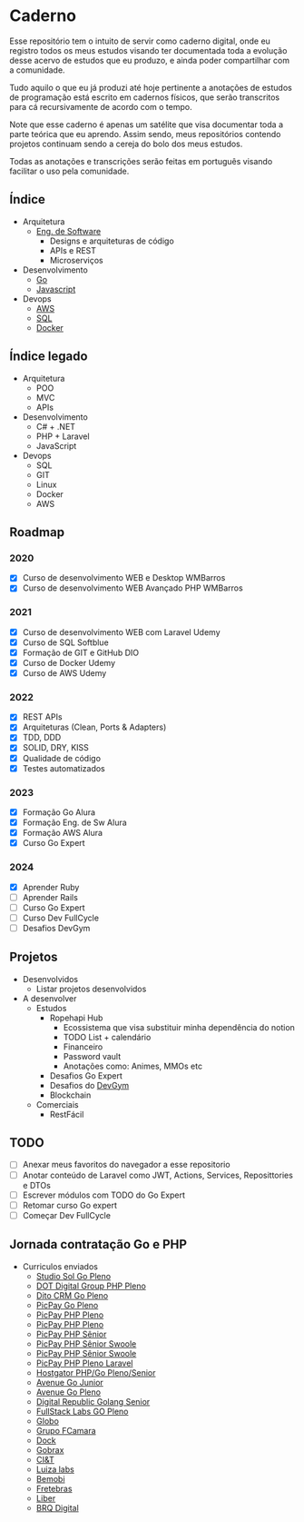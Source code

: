 # **Caderno**
Esse repositório tem o intuito de servir como caderno digital, onde eu registro todos os meus estudos visando ter documentada toda a evolução desse acervo de estudos que eu produzo, e ainda poder compartilhar com a comunidade.

Tudo aquilo o que eu já produzi até hoje pertinente a anotações de estudos de programação está escrito em cadernos físicos, que serão transcritos para cá recursivamente de acordo com o tempo.

Note que esse caderno é apenas um satélite que visa documentar toda a parte teórica que eu aprendo. Assim sendo, meus repositórios contendo projetos continuam sendo a cereja do bolo dos meus estudos.

Todas as anotações e transcrições serão feitas em português visando facilitar o uso pela comunidade.

## **Índice**
- Arquitetura
    - [Eng. de Software](https://github.com/ropehapi/caderno/tree/main/Arquitetura/Eng.%20de%20Software)
        - Designs e arquiteturas de código
        - APIs e REST
        - Microserviços
- Desenvolvimento
    - [Go](https://github.com/ropehapi/caderno/tree/main/Linguagens/Go)
    - [Javascript](https://github.com/ropehapi/caderno/tree/main/Linguagens/Javascript)
- Devops
    - [AWS](https://github.com/ropehapi/caderno/tree/main/Devops/AWS)
    - [SQL](https://github.com/ropehapi/caderno/tree/main/Devops/Database/SQL/)
    - [Docker](https://github.com/ropehapi/caderno/tree/main/Devops/Docker)

## **Índice legado**
- Arquitetura
    - POO
    - MVC
    - APIs
- Desenvolvimento
    - C# + .NET
    - PHP + Laravel
    - JavaScript
- Devops
    - SQL
    - GIT
    - Linux
    - Docker
    - AWS

## **Roadmap**
### **2020**
- [x] Curso de desenvolvimento WEB e Desktop WMBarros
- [x] Curso de desenvolvimento WEB Avançado PHP WMBarros
### **2021**
- [x] Curso de desenvolvimento WEB com Laravel Udemy
- [x] Curso de SQL  Softblue
- [x] Formação de GIT e GitHub DIO
- [x] Curso de Docker Udemy
- [x] Curso de AWS Udemy
### **2022**
- [x] REST APIs
- [x] Arquiteturas (Clean, Ports & Adapters)
- [x] TDD, DDD
- [x] SOLID, DRY, KISS
- [x] Qualidade de código
- [x] Testes automatizados
### **2023**
- [x] Formação Go Alura
- [x] Formação Eng. de Sw Alura 
- [x] Formação AWS Alura
- [x] Curso Go Expert
### **2024**
- [x] Aprender Ruby
- [ ] Aprender Rails
- [ ] Curso Go Expert
- [ ] Curso Dev FullCycle
- [ ] Desafios DevGym

## **Projetos**
- Desenvolvidos
    - Listar projetos desenvolvidos
- A desenvolver
    - Estudos
        - Ropehapi Hub
            - Ecossistema que visa substituir minha dependência do notion
            - TODO List + calendário
            - Financeiro
            - Password vault
            - Anotações como: Animes, MMOs etc
        - Desafios Go Expert
        - Desafios do [DevGym](https://app.devgym.com.br/challenges)
        - Blockchain
    - Comerciais
        - RestFácil

## **TODO**
- [ ] Anexar meus favoritos do navegador a esse repositorio
- [ ] Anotar conteúdo de Laravel como JWT, Actions, Services, Reposittories e DTOs
- [ ] Escrever módulos com TODO do Go Expert
- [ ] Retomar curso Go expert
- [ ] Começar Dev FullCycle

## **Jornada contratação Go e PHP**
- Curriculos enviados
    - [Studio Sol Go Pleno](https://www.linkedin.com/jobs/view/3636382087/)
    - [DOT Digital Group PHP Pleno](https://www.linkedin.com/jobs/view/3745692345/) 
    - [Dito CRM Go Pleno](https://www.linkedin.com/jobs/view/3775807043/)
    - [PicPay Go Pleno](https://www.linkedin.com/jobs/view/3704341215/)
    - [PicPay PHP Pleno](https://www.linkedin.com/jobs/view/3751748232/)
    - [PicPay PHP Pleno](https://www.linkedin.com/jobs/view/3777114176/)
    - [PicPay PHP Sênior](https://www.linkedin.com/jobs/view/3669220450/)
    - [PicPay PHP Sênior Swoole](https://picpay.com/oportunidades-de-emprego-e-carreiras/central-de-vagas/4360671005)
    - [PicPay PHP Sênior Swoole](https://picpay.com/oportunidades-de-emprego-e-carreiras/central-de-vagas/4359390005)
    - [PicPay PHP Pleno Laravel](https://picpay.com/oportunidades-de-emprego-e-carreiras/central-de-vagas/4361681005)
    - [Hostgator PHP/Go Pleno/Senior](https://www.linkedin.com/jobs/view/3768272559/)
    - [Avenue Go Junior](https://www.linkedin.com/jobs/view/3737701589/)
    - [Avenue Go Pleno](https://www.linkedin.com/jobs/view/3736976949/)
    - [Digital Republic Golang Senior](https://www.linkedin.com/jobs/view/3777311148/)
    - [FullStack Labs GO Pleno](https://www.linkedin.com/jobs/view/3755911004/)
    - [Globo](https://www.linkedin.com/jobs/view/3321432738/)
    - [Grupo FCamara](https://www.linkedin.com/jobs/view/3689161767/)
    - [Dock](https://www.linkedin.com/jobs/view/3684702841/)
    - [Gobrax](https://www.linkedin.com/jobs/view/3678512029/)
    - [CI&T](https://www.linkedin.com/jobs/view/3689931751/)
    - [Luiza labs](https://www.linkedin.com/jobs/view/3698326787/)
    - [Bemobi](https://www.linkedin.com/jobs/view/3711875924/)
    - [Fretebras](https://www.linkedin.com/jobs/view/3765350726/)
    - [Liber](https://www.linkedin.com/jobs/view/3736499903/)
    - [BRQ Digital](https://www.linkedin.com/jobs/view/3763531091/)
